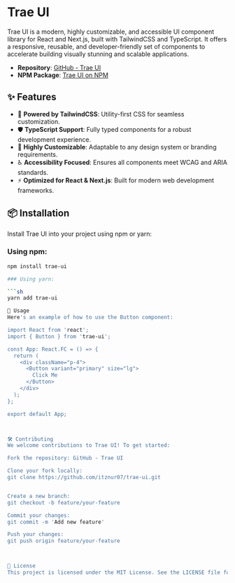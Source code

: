 # Trae UI

Trae UI is a modern, highly customizable, and accessible UI component library for React and Next.js, built with TailwindCSS and TypeScript. It offers a responsive, reusable, and developer-friendly set of components to accelerate building visually stunning and scalable applications.

- **Repository**: [GitHub - Trae UI](https://github.com/itznur07/trae-ui)
- **NPM Package**: [Trae UI on NPM](https://www.npmjs.com/package/trae-ui)

## ✨ Features

- 🚀 **Powered by TailwindCSS**: Utility-first CSS for seamless customization.
- 🛡️ **TypeScript Support**: Fully typed components for a robust development experience.
- 🎨 **Highly Customizable**: Adaptable to any design system or branding requirements.
- ♿ **Accessibility Focused**: Ensures all components meet WCAG and ARIA standards.
- ⚡ **Optimized for React & Next.js**: Built for modern web development frameworks.

## 📦 Installation

Install Trae UI into your project using npm or yarn:

### Using npm:

```sh
npm install trae-ui

### Using yarn:

```sh
yarn add trae-ui

🔧 Usage
Here's an example of how to use the Button component:

import React from 'react';
import { Button } from 'trae-ui';

const App: React.FC = () => {
  return (
    <div className="p-4">
      <Button variant="primary" size="lg">
        Click Me
      </Button>
    </div>
  );
};

export default App;



🛠️ Contributing
We welcome contributions to Trae UI! To get started:

Fork the repository: GitHub - Trae UI

Clone your fork locally:
git clone https://github.com/itznur07/trae-ui.git


Create a new branch:
git checkout -b feature/your-feature

Commit your changes:
git commit -m 'Add new feature'

Push your changes:
git push origin feature/your-feature



📝 License
This project is licensed under the MIT License. See the LICENSE file for details.
